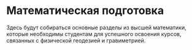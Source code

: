 # Математическая подготовка

Здесь будут собираться основные разделы из высшей математики, которые необходимы студентам для
успешного освоения курсов, связанных с физической геодезией и гравиметрией.
